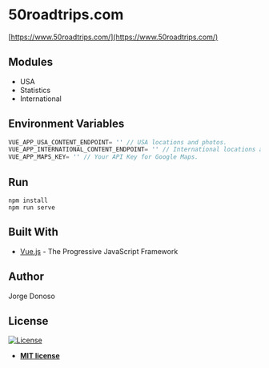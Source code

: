 # 50roadtrips.com
[https://www.50roadtrips.com/](https://www.50roadtrips.com/)

## Modules
* USA
* Statistics
* International

## Environment Variables

```javascript
VUE_APP_USA_CONTENT_ENDPOINT= '' // USA locations and photos.
VUE_APP_INTERNATIONAL_CONTENT_ENDPOINT= '' // International locations and photos.
VUE_APP_MAPS_KEY= '' // Your API Key for Google Maps.
```

## Run
```
npm install
npm run serve
```

## Built With

* [Vue.js](https://vuejs.org/) - The Progressive JavaScript Framework

## Author
Jorge Donoso

## License

[![License](http://img.shields.io/:license-mit-blue.svg?style=flat-square)](http://badges.mit-license.org)

- **[MIT license](http://opensource.org/licenses/mit-license.php)**
